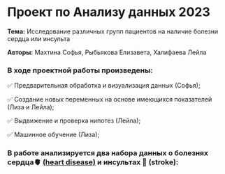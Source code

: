# Проект по Анализу данных 2023
__Тема:__ Исследование различных групп пациентов на наличие болезни сердца или инсульта

__Авторы:__ Махтина Софья, Рыбьякова Елизавета, Халифаева Лейла

### В ходе проектной работы произведены:
:white_check_mark: Предварительная обработка и визуализация данных (Софья);

:white_check_mark: Создание новых переменных на основе имеющихся показателей (Лиза и Лейла);

:white_check_mark: Выдвижение и проверка нипотез (Лейла);

:white_check_mark: Машинное обучение (Лиза);

### В работе анализируется два набора данных о болезнях сердца🫀 [(heart disease)](https://www.kaggle.com/datasets/zzettrkalpakbal/full-filled-brain-stroke-dataset?select=full_data.csv) и инсультах 🧠 (stroke):

